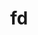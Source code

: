 ---
title: "fd"
layout: cache
categories: [package, develop]
meta: {"versions": ["8.7.0", "9.0.0"], "compilers": ["gcc@=7.5.0"], "oss": ["ubuntu18.04"], "platforms": ["linux"], "targets": ["x86_64_v3"], "stacks": ["developer-tools", "root"], "num_specs": 7, "num_specs_by_stack": {"root": 7, "developer-tools": 7}}
spec_details: [{"hash": "yuz6emm4ueoryd3uzrw3mfiayt5rv7it", "compiler": "gcc@=7.5.0", "versions": ["9.0.0"], "os": "ubuntu18.04", "platform": "linux", "target": "x86_64_v3", "variants": ["build_system=cargo"], "stacks": ["root", "developer-tools"], "size": "-", "tarball": "https://binaries.spack.io/develop/build_cache/linux-ubuntu18.04-x86_64_v3/gcc-7.5.0/fd-9.0.0/linux-ubuntu18.04-x86_64_v3-gcc-7.5.0-fd-9.0.0-yuz6emm4ueoryd3uzrw3mfiayt5rv7it.spack"}, {"hash": "2wso2zn2fblb5dqphaejvl4bni3fqyql", "compiler": "gcc@=7.5.0", "versions": ["9.0.0"], "os": "ubuntu18.04", "platform": "linux", "target": "x86_64_v3", "variants": ["build_system=cargo"], "stacks": ["root", "developer-tools"], "size": "-", "tarball": "https://binaries.spack.io/develop/build_cache/linux-ubuntu18.04-x86_64_v3/gcc-7.5.0/fd-9.0.0/linux-ubuntu18.04-x86_64_v3-gcc-7.5.0-fd-9.0.0-2wso2zn2fblb5dqphaejvl4bni3fqyql.spack"}, {"hash": "he2nugt25c7jcf6ppehl5a6tfpa6chub", "compiler": "gcc@=7.5.0", "versions": ["9.0.0"], "os": "ubuntu18.04", "platform": "linux", "target": "x86_64_v3", "variants": ["build_system=cargo"], "stacks": ["root", "developer-tools"], "size": "-", "tarball": "https://binaries.spack.io/develop/build_cache/linux-ubuntu18.04-x86_64_v3/gcc-7.5.0/fd-9.0.0/linux-ubuntu18.04-x86_64_v3-gcc-7.5.0-fd-9.0.0-he2nugt25c7jcf6ppehl5a6tfpa6chub.spack"}, {"hash": "gfxmnoitfxgpqov2agywqh3rmwf6so3e", "compiler": "gcc@=7.5.0", "versions": ["9.0.0"], "os": "ubuntu18.04", "platform": "linux", "target": "x86_64_v3", "variants": ["build_system=cargo"], "stacks": ["root", "developer-tools"], "size": "-", "tarball": "https://binaries.spack.io/develop/build_cache/linux-ubuntu18.04-x86_64_v3/gcc-7.5.0/fd-9.0.0/linux-ubuntu18.04-x86_64_v3-gcc-7.5.0-fd-9.0.0-gfxmnoitfxgpqov2agywqh3rmwf6so3e.spack"}, {"hash": "n7p5xnbdvr2mhdkjpm566xhuiun3xh3p", "compiler": "gcc@=7.5.0", "versions": ["9.0.0"], "os": "ubuntu18.04", "platform": "linux", "target": "x86_64_v3", "variants": ["build_system=cargo"], "stacks": ["root", "developer-tools"], "size": "-", "tarball": "https://binaries.spack.io/develop/build_cache/linux-ubuntu18.04-x86_64_v3/gcc-7.5.0/fd-9.0.0/linux-ubuntu18.04-x86_64_v3-gcc-7.5.0-fd-9.0.0-n7p5xnbdvr2mhdkjpm566xhuiun3xh3p.spack"}, {"hash": "3y7winlcooxzzecgclnjmuu3fltslo53", "compiler": "gcc@=7.5.0", "versions": ["8.7.0"], "os": "ubuntu18.04", "platform": "linux", "target": "x86_64_v3", "variants": ["build_system=generic"], "stacks": ["root", "developer-tools"], "size": "-", "tarball": "https://binaries.spack.io/develop/build_cache/linux-ubuntu18.04-x86_64_v3/gcc-7.5.0/fd-8.7.0/linux-ubuntu18.04-x86_64_v3-gcc-7.5.0-fd-8.7.0-3y7winlcooxzzecgclnjmuu3fltslo53.spack"}, {"hash": "nwiydbegvv2wf4oo3digzgysvxqeqddi", "compiler": "gcc@=7.5.0", "versions": ["9.0.0"], "os": "ubuntu18.04", "platform": "linux", "target": "x86_64_v3", "variants": ["build_system=cargo"], "stacks": ["root", "developer-tools"], "size": "-", "tarball": "https://binaries.spack.io/develop/build_cache/linux-ubuntu18.04-x86_64_v3/gcc-7.5.0/fd-9.0.0/linux-ubuntu18.04-x86_64_v3-gcc-7.5.0-fd-9.0.0-nwiydbegvv2wf4oo3digzgysvxqeqddi.spack"}]
---